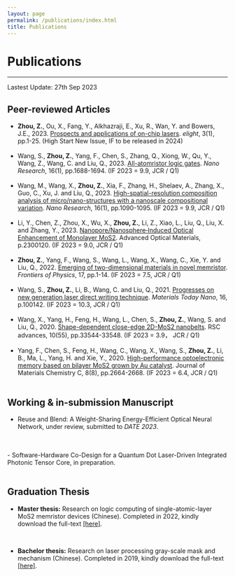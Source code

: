 ```yaml
---
layout: page
permalink: /publications/index.html
title: Publications
---
```





# Publications

---
Lastest Update: 27th Sep 2023&nbsp; 
<br>

## Peer-reviewed Articles

- **Zhou, Z.**, Ou, X., Fang, Y., Alkhazraji, E., Xu, R., Wan, Y. and Bowers, J.E., 2023. [Prospects and applications of on-chip lasers](https://elight.springeropen.com/articles/10.1186/s43593-022-00027-x). _elight_, 3(1), pp.1-25. (High Start New Issue, IF to be released in 2024)
  <br>
  <br>
- Wang, S., **Zhou, Z.**, Yang, F., Chen, S., Zhang, Q., Xiong, W., Qu, Y., Wang, Z., Wang, C. and Liu, Q., 2023. [All-atomristor logic gates](https://link.springer.com/article/10.1007/s12274-022-5042-7). _Nano Research_, 16(1), pp.1688-1694. (IF 2023 = 9.9, JCR / Q1)
  <br>
  <br>
- Wang, M., Wang, X., **Zhou, Z.**, Xia, F., Zhang, H., Shelaev, A., Zhang, X., Guo, C., Xu, J. and Liu, Q., 2023. [High-spatial-resolution composition analysis of micro/nano-structures with a nanoscale compositional variation](https://link.springer.com/article/10.1007/s12274-022-4648-0). _Nano Research_, 16(1), pp.1090-1095. (IF 2023 = 9.9, JCR / Q1)
  <br>
  <br>
- Li, Y., Chen, Z., Zhou, X., Wu, X., **Zhou, Z.**, Li, Z., Xiao, L., Liu, Q., Liu, X. and Zhang, Y., 2023. [Nanopore/Nanosphere‐Induced Optical Enhancement of Monolayer MoS2](https://onlinelibrary.wiley.com/doi/full/10.1002/adom.202300120?casa_token=7OH7dwpHJxUAAAAA%3AAg6gePUZw2OIjzLeBC32FnM8u6vMPslp2ZBTfAJiCvXUls6dYtqK22MKeu55eBsvmt1FOQKdDVgqaEdG). Advanced Optical Materials, p.2300120. (IF 2023 = 9.0, JCR / Q1)
  <br>
  <br>
- **Zhou, Z.**, Yang, F., Wang, S., Wang, L., Wang, X., Wang, C., Xie, Y. and Liu, Q., 2022. [Emerging of two-dimensional materials in novel memristor](https://link.springer.com/article/10.1007/s11467-021-1114-5). _Frontiers of Physics_, 17, pp.1-14. (IF 2023 = 7.5, JCR / Q1)
  <br>
  <br>
- Wang, S., **Zhou, Z.**, Li, B., Wang, C. and Liu, Q., 2021. [Progresses on new generation laser direct writing technique](https://www.sciencedirect.com/science/article/pii/S2588842021000341?casa_token=x1iSoQBfpn0AAAAA:AWqfjawCkmba2r6AYKxDxCqGfm0NZmfZtezFbopnMPqARGirDPbb5tx6aYJq86d_41P1NFN4QEc). _Materials Today Nano_, 16, p.100142. (IF 2023 = 10.3, JCR / Q1)
  <br>
  <br>
- Wang, X., Yang, H., Feng, H., Wang, L., Chen, S., **Zhou, Z.**, Wang, S. and Liu, Q., 2020. [Shape-dependent close-edge 2D-MoS2 nanobelts](https://pubs.rsc.org/en/content/articlehtml/2020/ra/d0ra06440h). RSC advances, 10(55), pp.33544-33548. (IF 2023 = 3.9， JCR / Q1)
  <br>
  <br>
- Yang, F., Chen, S., Feng, H., Wang, C., Wang, X., Wang, S., **Zhou, Z.**, Li, B., Ma, L., Yang, H. and Xie, Y., 2020. [High-performance optoelectronic memory based on bilayer MoS2 grown by Au catalyst](https://pubs.rsc.org/en/content/articlelanding/2020/tc/c9tc06996h/unauth). Journal of Materials Chemistry C, 8(8), pp.2664-2668. (IF 2023 = 6.4, JCR / Q1)
  <br>
  <br>

## Working & in-submission Manuscript

- Reuse and Blend: A Weight-Sharing Energy-Efficient Optical Neural Network, under review, submitted to _DATE 2023_.
 <br>
  <br>
- Software-Hardware Co-Design for a Quantum Dot Laser-Driven Integrated Photonic Tensor Core, in preparation. 
  <br>
  <br>

## Graduation Thesis

- **Master thesis:** Research on logic computing of single-atomic-layer MoS2 memristor devices (Chinese). Completed in 2022, kindly download the full-text [[here]](https://albert-canite.github.io/file/Master_thesis.pdf).
  
  <br>
- **Bachelor thesis:** Research on laser processing gray-scale mask and mechanism (Chinese). Completed in 2019, kindly download the full-text [[here]](https://albert-canite.github.io/file/Bachelor_thesis.pdf).
  <br>
